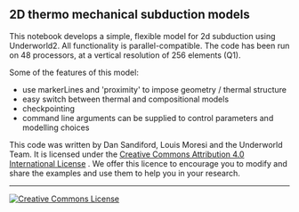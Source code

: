 ## 2D thermo mechanical subduction models

This notebook develops a simple, flexible model for 2d subduction using Underworld2. All functionality is parallel-compatible. The code has been run on 48 processors, at a vertical resolution of 256 elements (Q1).


Some of the features of this model:

* use markerLines and 'proximity' to impose geometry / thermal structure
* easy switch between thermal and compositional models
* checkpointing
* command line arguments can be supplied to control parameters and modelling choices



This code was written by Dan Sandiford, Louis Moresi and the Underworld Team. It is licensed under the [Creative Commons Attribution 4.0 International License](https://creativecommons.org/licenses/by/4.0/) . We offer this licence to encourage you to modify and share the examples and use them to help you in your research.


<hr>
<a rel="license" href="http://creativecommons.org/licenses/by/4.0/"><img alt="Creative Commons License" style="border-width:0" src="https://i.creativecommons.org/l/by/4.0/88x31.png" /></a><br />
